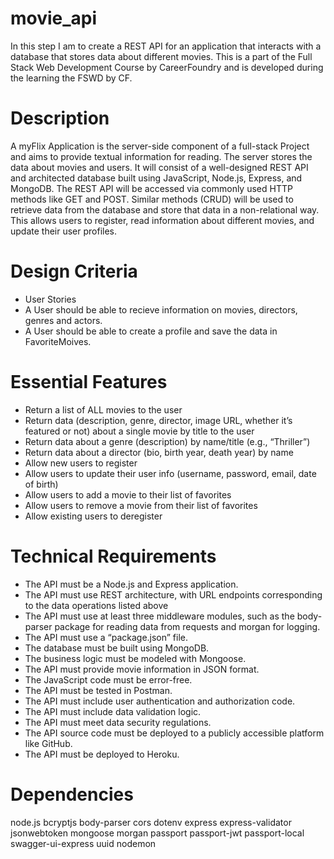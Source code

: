 # movie_api
In this step I am to create a REST API for an application that interacts with a database that stores data about different movies. This is a part of the Full Stack Web Development Course by CareerFoundry and is developed during the learning the FSWD by CF.

# Description
A myFlix Application is the server-side component of a full-stack Project and aims to provide textual information for reading. The server stores the data about movies and users. It will consist of a well-designed REST API and architected database built using JavaScript, Node.js, Express, and MongoDB. The REST API will be accessed via commonly used HTTP methods like GET and POST. Similar methods (CRUD) will be used to retrieve data from the database and store that data in a non-relational way. This allows users to register, read information about different movies, and update their user profiles.

# Design Criteria
- User Stories
- A User should be able to recieve information on movies, directors, genres and actors.
- A User should be able to create a profile and save the data in FavoriteMoives.
# Essential Features
- Return a list of ALL movies to the user
- Return data (description, genre, director, image URL, whether it’s featured or not) about a single movie by title to the user
- Return data about a genre (description) by name/title (e.g., “Thriller”)
- Return data about a director (bio, birth year, death year) by name
- Allow new users to register
- Allow users to update their user info (username, password, email, date of birth)
- Allow users to add a movie to their list of favorites
- Allow users to remove a movie from their list of favorites
- Allow existing users to deregister
# Technical Requirements
- The API must be a Node.js and Express application.
- The API must use REST architecture, with URL endpoints corresponding to the data operations listed above
- The API must use at least three middleware modules, such as the body-parser package for reading data from requests and morgan for logging.
- The API must use a “package.json” file.
- The database must be built using MongoDB.
- The business logic must be modeled with Mongoose.
- The API must provide movie information in JSON format.
- The JavaScript code must be error-free.
- The API must be tested in Postman.
- The API must include user authentication and authorization code.
- The API must include data validation logic.
- The API must meet data security regulations.
- The API source code must be deployed to a publicly accessible platform like GitHub.
- The API must be deployed to Heroku.
# Dependencies
node.js
bcryptjs
body-parser
cors
dotenv
express
express-validator
jsonwebtoken
mongoose
morgan
passport
passport-jwt
passport-local
swagger-ui-express
uuid
nodemon
